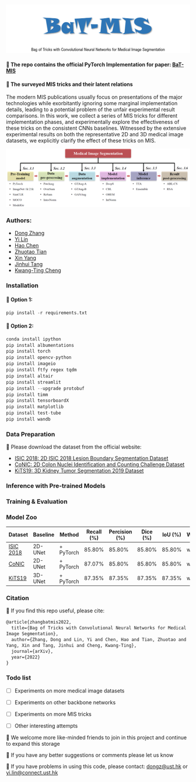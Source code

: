 [comment]: <> ()
![visualization](figures/logo.png)

#### 🌻 The repo contains the official PyTorch Implementation for paper: [BaT-MIS](https://arxiv.org/list/cs.CV/recent)

[comment]: <> ()
#### 🌻 The surveyed MIS tricks and their latent relations  
The modern MIS publications usually focus on presentations of the major technologies while exorbitantly ignoring some marginal implementation details, leading to a potential problem of the unfair experimental result comparisons. In this work, we collect a series of MIS tricks for different implementation phases, and experimentally explore the effectiveness of these tricks on the consistent CNNs baselines. Witnessed by the extensive experimental results on both the representative 2D and 3D medical image datasets, we explicitly clarify the effect of these tricks on MIS.

[comment]: <> ()
![visualization](figures/fig1.png)

###  Authors:
* [Dong Zhang](https://dongzhang89.github.io/)
* [Yi Lin](https://ianyilin.github.io/)
* [Hao Chen](https://cse.hkust.edu.hk/admin/people/faculty/profile/jhc)
* [Zhuotao Tian](https://scholar.google.com/citations?user=mEjhz-IAAAAJ&hl=zh-TW)
* [Xin Yang](https://scholar.google.com/citations?user=lsz8OOYAAAAJ&hl=zh-CN)
* [Jinhui Tang](https://scholar.google.com/citations?user=ByBLlEwAAAAJ&hl=zh-CN)
* [Kwang-Ting Cheng](https://seng.hkust.edu.hk/about/people/faculty/tim-kwang-ting-cheng)

### Installation
#### 🌻 Option 1: 
```python
pip install -r requirements.txt
```
#### 🌻 Option 2: 
```python
conda install ipython
pip install albumentations
pip install torch
pip install opencv-python
pip install imageio
pip install ftfy regex tqdm
pip install altair
pip install streamlit
pip install --upgrade protobuf
pip install timm
pip install tensorboardX
pip install matplotlib
pip install test-tube
pip install wandb
```

### Data Preparation
🌻 Please download the dataset from the official website:
* [ISIC 2018: 2D ISIC 2018 Lesion Boundary Segmentation Dataset](https://challenge.isic-archive.com/landing/2018/)
* [CoNIC: 2D Colon Nuclei Identification and Counting Challenge Dataset](https://conic-challenge.grand-challenge.org/)
* [KiTS19: 3D Kidney Tumor Segmentation 2019 Dataset](https://kits19.grand-challenge.org/data/)

### Inference with Pre-trained Models


### Training & Evaluation


### Model Zoo

Dataset  | Baseline | Method | Recall (%) | Percision (%) |  Dice (%) |  IoU (%) | Weight
------------- | ------------- | ------------- | ------------- | ------------- | ------------- | ------------- | -------------
[ISIC 2018](https://challenge.isic-archive.com/landing/2018/)  | 2D-UNet | + PyTorch | 85.80%  | 85.80%  | 85.80% | 85.80%  | weight
[CoNIC](https://conic-challenge.grand-challenge.org/)  | 2D-UNet | + PyTorch | 87.07%  | 85.80%   | 85.80% | 85.80% | weight 
[KiTS19](https://kits19.grand-challenge.org/data/) | 3D-UNet | + PyTorch  | 87.35% | 87.35%  | 87.35% | 87.35% | weight


### Citation
🌻 If you find this repo useful, please cite:
```
@article{zhangbatmis2022,
  title={Bag of Tricks with Convolutional Neural Networks for Medical Image Segmentation},
  author={Zhang, Dong and Lin, Yi and Chen, Hao and Tian, Zhuotao and Yang, Xin and Tang, Jinhui and Cheng, Kwang-Ting},
  journal={arXiv},
  year={2022}
}
```

### Todo list
- [ ] Experiments on more medical image datasets 

- [ ] Experiments on other backbone networks 

- [ ] Experiments on more MIS tricks

- [ ] Other interesting attempts


🌻 We welcome more like-minded friends to join in this project and continue to expand this storage

🌻 If you have any better suggestions or comments please let us know

🌻 If you have problems in using this code, please contact: dongz@ust.hk or yi.lin@connect.ust.hk
